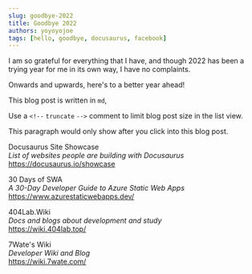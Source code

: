 ```yaml
---
slug: goodbye-2022
title: Goodbye 2022
authors: yoyoyojoe
tags: [hello, goodbye, docusaurus, facebook]
---
```


I am so grateful for everything that I have, and though 2022 has been a trying year for me in its own way, I have no complaints.

Onwards and upwards, here's to a better year ahead!

<!--truncate-->

This blog post is written in `md`,

Use a `<!--` `truncate` `-->` comment to limit blog post size in the list view.

This paragraph would only show after you click into this blog post.

Docusaurus Site Showcase  
_List of websites people are building with Docusaurus_  
https://docusaurus.io/showcase

30 Days of SWA  
_A 30-Day Developer Guide to Azure Static Web Apps_  
https://www.azurestaticwebapps.dev/

404Lab.Wiki  
_Docs and blogs about development and study_  
https://wiki.404lab.top/

7Wate's Wiki  
_Developer Wiki and Blog_  
https://wiki.7wate.com/
